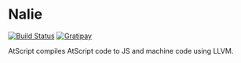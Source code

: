 Nalie
========
[![Build Status](http://img.shields.io/travis/tinganho/nalie.svg?style=flat-square)](https://travis-ci.org/tinganho/nalie)
[![Gratipay](http://img.shields.io/gratipay/tinganho.svg?style=flat-square)](https://gratipay.com/tinganho)

AtScript compiles AtScript code to JS and machine code using LLVM.
